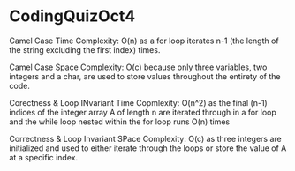 # CodingQuizOct4

Camel Case Time Complexity:
O(n) as a for loop iterates n-1 (the
length of the string excluding the first index)
times.

Camel Case Space Complexity:
O(c) because only three variables, two integers
and a char,
are used to store values throughout the entirety
of the code.

Corectness & Loop INvariant Time Copmlexity:
O(n^2) as the final (n-1) indices of the integer
array A of length n are iterated through in a
for loop and the while loop nested within the for
loop runs O(n) times 

Correctness & Loop Invariant SPace Complexity:
O(c) as three integers are initialized and used to
either iterate through the loops or store the value
of A at a specific index.
